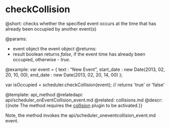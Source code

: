 checkCollision
=============

@short: 
	checks whether the specified event occurs at the time that has already been occupied by another event(s)

@params: 
- event		object	the event object
@returns:
- result	boolean		returns <i>false</i>, if the event time has already been occupied, otherwise - <i>true</i>.

@example: 
var event = {
   text : "New Event",
   start_date : new Date(2013, 02, 20, 10, 00),
   end_date : new Date(2013, 02, 20, 14, 00)
};

var isOccupied = scheduler.checkCollision(event); // returns 'true' or 'false'



@template:	api_method
@relatedapi:
	api/scheduler_onEventCollision_event.md
@related:
	collisions.md
@descr: 
{{note The method requires the [collision](extensions_list.md#collision) plugin to be activated.}}

Note, the method invokes the api/scheduler_oneventcollision_event.md event.

